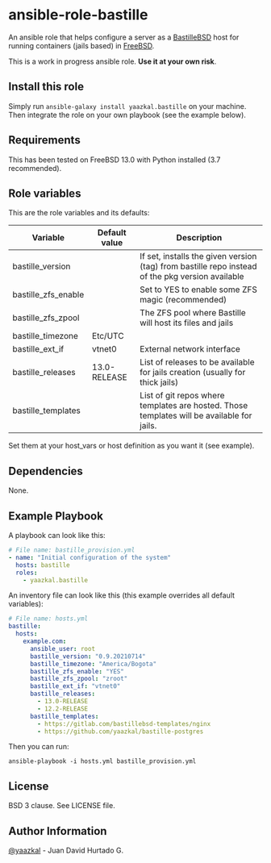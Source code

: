 # ansible-role-bastille

An ansible role that helps configure a server as a [BastilleBSD](https://bastillebsd.org/) host for running containers (jails based) in [FreeBSD](https://www.freebsd.org/).

This is a work in progress ansible role. **Use it at your own risk**.

## Install this role

Simply run `ansible-galaxy install yaazkal.bastille` on your machine. Then integrate the role on your own playbook (see the example below).

## Requirements

This has been tested on FreeBSD 13.0 with Python installed (3.7 recommended).

## Role variables

This are the role variables and its defaults:

| Variable            | Default value | Description                                                                                      |
|---------------------|---------------|--------------------------------------------------------------------------------------------------|
| bastille_version    |               | If set, installs the given version (tag) from bastille repo instead of the pkg version available |
| bastille_zfs_enable |               | Set to YES to enable some ZFS magic (recommended)                                                |
| bastille_zfs_zpool  |               | The ZFS pool where Bastille will host its files and jails                                        |
| bastille_timezone   | Etc/UTC       |                                                                                                  |
| bastille_ext_if     | vtnet0        | External network interface                                                                       |
| bastille_releases   | 13.0-RELEASE  | List of releases to be available for jails creation (usually for thick jails)                    |
| bastille_templates  |               | List of git repos where templates are hosted. Those templates will be available for jails.       |


Set them at your host_vars or host definition as you want it (see example).

## Dependencies

None.

## Example Playbook

A playbook can look like this:

```yaml
# File name: bastille_provision.yml
- name: "Initial configuration of the system"
  hosts: bastille
  roles:
    - yaazkal.bastille
```

An inventory file can look like this (this example overrides all default variables):

```yaml
# File name: hosts.yml
bastille:
  hosts:
    example.com:
      ansible_user: root
      bastille_version: "0.9.20210714"
      bastille_timezone: "America/Bogota"
      bastille_zfs_enable: "YES"
      bastille_zfs_zpool: "zroot"
      bastille_ext_if: "vtnet0"
      bastille_releases:
        - 13.0-RELEASE
        - 12.2-RELEASE
      bastille_templates:
        - https://gitlab.com/bastillebsd-templates/nginx
        - https://github.com/yaazkal/bastille-postgres
```

Then you can run:

`ansible-playbook -i hosts.yml bastille_provision.yml`

## License

BSD 3 clause. See LICENSE file.

## Author Information

[@yaazkal](https://twitter.com/yaazkal) - Juan David Hurtado G.

